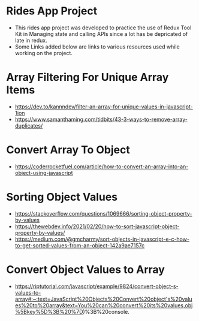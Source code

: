 # Rides App Project
- This rides app project was developed to practice the use of Redux Tool Kit in Managing state and calling APIs since a lot has be depricated of late in redux.
- Some Links added below are links to various resources used while working on the project.

# Array Filtering For Unique Array Items
- https://dev.to/kannndev/filter-an-array-for-unique-values-in-javascript-1ion
- https://www.samanthaming.com/tidbits/43-3-ways-to-remove-array-duplicates/

# Convert Array To  Object
- https://coderrocketfuel.com/article/how-to-convert-an-array-into-an-object-using-javascript

# Sorting Object Values
- https://stackoverflow.com/questions/1069666/sorting-object-property-by-values
- https://thewebdev.info/2021/02/20/how-to-sort-javascript-object-property-by-values/
- https://medium.com/@gmcharmy/sort-objects-in-javascript-e-c-how-to-get-sorted-values-from-an-object-142a9ae7157c

# Convert Object Values to Array 
- https://riptutorial.com/javascript/example/9824/convert-object-s-values-to-array#:~:text=JavaScript%20Objects%20Convert%20object's%20values%20to%20array&text=You%20can%20convert%20its%20values,obj%5Bkey%5D%3B%20%7D)%3B%20console.
